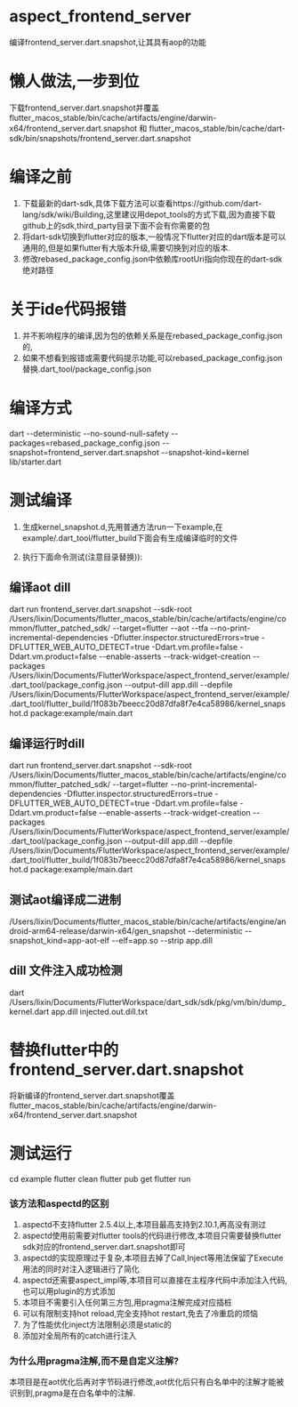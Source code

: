 # aspect_frontend_server

编译frontend_server.dart.snapshot,让其具有aop的功能


# 懒人做法,一步到位
下载frontend_server.dart.snapshot并覆盖 flutter_macos_stable/bin/cache/artifacts/engine/darwin-x64/frontend_server.dart.snapshot
和 
flutter_macos_stable/bin/cache/dart-sdk/bin/snapshots/frontend_server.dart.snapshot


# 编译之前
1. 下载最新的dart-sdk,具体下载方法可以查看https://github.com/dart-lang/sdk/wiki/Building,这里建议用depot_tools的方式下载,因为直接下载github上的sdk,third_party目录下面不会有你需要的包
2. 将dart-sdk切换到flutter对应的版本,一般情况下flutter对应的dart版本是可以通用的,但是如果flutter有大版本升级,需要切换到对应的版本.
3. 修改rebased_package_config.json中依赖库rootUri指向你现在的dart-sdk绝对路径

# 关于ide代码报错
1. 并不影响程序的编译,因为包的依赖关系是在rebased_package_config.json的,
2. 如果不想看到报错或需要代码提示功能,可以rebased_package_config.json替换.dart_tool/package_config.json

# 编译方式
dart --deterministic --no-sound-null-safety --packages=rebased_package_config.json --snapshot=frontend_server.dart.snapshot --snapshot-kind=kernel lib/starter.dart

# 测试编译
1. 生成kernel_snapshot.d,先用普通方法run一下example,在example/.dart_tool/flutter_build下面会有生成编译临时的文件

2. 执行下面命令测试(注意目录替换)):



## 编译aot dill
dart run frontend_server.dart.snapshot --sdk-root /Users/lixin/Documents/flutter_macos_stable/bin/cache/artifacts/engine/common/flutter_patched_sdk/ --target=flutter --aot --tfa --no-print-incremental-dependencies -Dflutter.inspector.structuredErrors=true -DFLUTTER_WEB_AUTO_DETECT=true -Ddart.vm.profile=false -Ddart.vm.product=false --enable-asserts --track-widget-creation --packages /Users/lixin/Documents/FlutterWorkspace/aspect_frontend_server/example/.dart_tool/package_config.json --output-dill app.dill --depfile /Users/lixin/Documents/FlutterWorkspace/aspect_frontend_server/example/.dart_tool/flutter_build/1f083b7beecc20d87dfa8f7e4ca58986/kernel_snapshot.d package:example/main.dart

## 编译运行时dill
dart run frontend_server.dart.snapshot --sdk-root /Users/lixin/Documents/flutter_macos_stable/bin/cache/artifacts/engine/common/flutter_patched_sdk/ --target=flutter --no-print-incremental-dependencies -Dflutter.inspector.structuredErrors=true -DFLUTTER_WEB_AUTO_DETECT=true -Ddart.vm.profile=false -Ddart.vm.product=false --enable-asserts --track-widget-creation --packages /Users/lixin/Documents/FlutterWorkspace/aspect_frontend_server/example/.dart_tool/package_config.json --output-dill app.dill --depfile /Users/lixin/Documents/FlutterWorkspace/aspect_frontend_server/example/.dart_tool/flutter_build/1f083b7beecc20d87dfa8f7e4ca58986/kernel_snapshot.d package:example/main.dart

## 测试aot编译成二进制
/Users/lixin/Documents/flutter_macos_stable/bin/cache/artifacts/engine/android-arm64-release/darwin-x64/gen_snapshot --deterministic --snapshot_kind=app-aot-elf --elf=app.so --strip app.dill

## dill 文件注入成功检测
dart /Users/lixin/Documents/FlutterWorkspace/dart_sdk/sdk/pkg/vm/bin/dump_kernel.dart app.dill injected.out.dill.txt

# 替换flutter中的frontend_server.dart.snapshot
将新编译的frontend_server.dart.snapshot覆盖 flutter_macos_stable/bin/cache/artifacts/engine/darwin-x64/frontend_server.dart.snapshot

# 测试运行
cd example
flutter clean
flutter pub get
flutter run

### 该方法和aspectd的区别
1. aspectd不支持flutter 2.5.4以上,本项目最高支持到2.10.1,再高没有测过
2. aspectd使用前需要对flutter tools的代码进行修改,本项目只需要替换flutter sdk对应的frontend_server.dart.snapshot即可
3. aspectd的实现原理过于复杂,本项目去掉了Call,Inject等用法保留了Execute用法的同时对注入逻辑进行了简化
4. aspectd还需要aspect_impl等,本项目可以直接在主程序代码中添加注入代码,也可以用plugin的方式添加
5. 本项目不需要引入任何第三方包,用pragma注解完成对应插桩
6. 可以有限制支持hot reload,完全支持hot restart,免去了冷重启的烦恼
7. 为了性能优化inject方法限制必须是static的
8. 添加对全局所有的catch进行注入

### 为什么用pragma注解,而不是自定义注解?
本项目是在aot优化后再对字节码进行修改,aot优化后只有白名单中的注解才能被识别到,pragma是在白名单中的注解.






